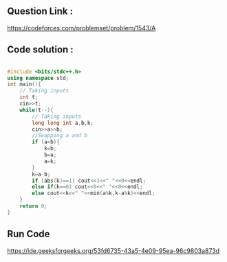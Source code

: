 ## Question Link :

https://codeforces.com/problemset/problem/1543/A

## Code solution :

```cpp

#include <bits/stdc++.h>
using namespace std;
int main(){
    // Taking inputs
    int t;
    cin>>t;
    while(t--){
        // Taking inputs
        long long int a,b,k;
        cin>>a>>b;
        //Swapping a and b
        if (a<b){
            k=b;
            b=a;
            a=k;
        }   
        k=a-b;
        if (abs(k)==1) cout<<1<<" "<<0<<endl;
        else if(k==0) cout<<0<<" "<<0<<endl;
        else cout<<k<<" "<<min(a%k,k-a%k)<<endl;
    }
    return 0;
}

```
## Run Code
https://ide.geeksforgeeks.org/53fd6735-43a5-4e09-95ea-96c9803a873d